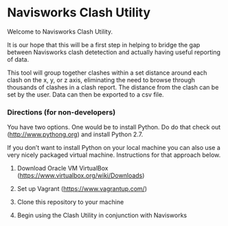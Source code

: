 # Navisworks Clash Utility

Welcome to Navisworks Clash Utility.

It is our hope that this will be a first step in helping to bridge the gap between Navisworks clash detetection and actually having useful reporting of data.

This tool will group together clashes within a set distance around each clash on the x, y, or z axis, eliminating the need to browse through thousands of clashes in a clash report.  The distance from the clash can be set by the user. Data can then be exported to a csv file.

### Directions (for non-developers)

You have two options.  One would be to install Python.  Do do that check out (http://www.pythong.org) and install Python 2.7.

If you don’t want to install Python on your local machine you can also use a very nicely packaged virtual machine. Instructions for that approach below.

1. Download Oracle VM VirtualBox (https://www.virtualbox.org/wiki/Downloads)

2. Set up Vagrant (https://www.vagrantup.com/)

3. Clone this repository to your machine

4. Begin using the Clash Utility in conjunction with Navisworks
